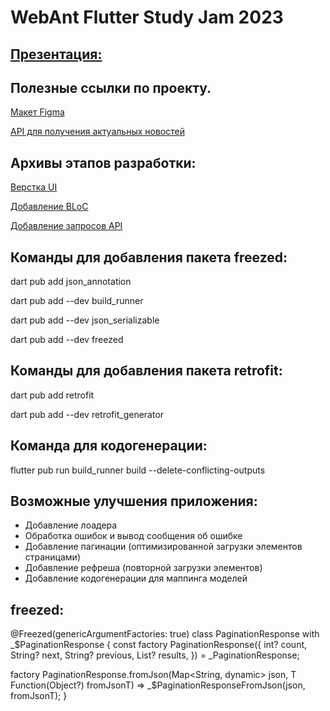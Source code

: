 # WebAnt Flutter Study Jam 2023


[Презентация:](https://docs.google.com/presentation/d/1pRjsMNIY5qttQOuJUOs-alQWbs8q8gihYz_FvwS2YZk/edit?usp=sharing)
---

Полезные ссылки по проекту.
---


[Макет Figma](https://www.figma.com/file/4EiIlmS0PdOUSq5Wm2KLD0/News-App?type=design&node-id=1023%3A6915&mode=design&t=IFxOOnJJEZPPNcp1-1)

[API для получения актуальных новостей](https://api.spaceflightnewsapi.net/v4/docs/#/articles/articles_list)

Архивы этапов разработки:
---
[Верстка UI](https://drive.google.com/drive/folders/1uASYbQYD7qloy27v3Loe8mBNa5z4liYZ?usp=sharing)

[Добавление BLoC](https://drive.google.com/drive/folders/1A9PBBhVFkSXBesjVbcH4Hfu1YCQ2zX7m?usp=sharing)

[Добавление запросов API](https://drive.google.com/drive/folders/1N7t_ruMm9j1NVmOsesIGSwFPm0b3q_gZ?usp=sharing)

Команды для добавления пакета freezed:
---

dart pub add json_annotation


dart pub add --dev build_runner


dart pub add --dev json_serializable


dart pub add --dev freezed


Команды для добавления пакета retrofit:
---

dart pub add retrofit 


dart pub add --dev retrofit_generator




Команда для кодогенерации:
---
flutter pub run build_runner build --delete-conflicting-outputs

Возможные улучшения приложения:
---
+ Добавление лоадера
+ Обработка ошибок и вывод сообщения об ошибке
+ Добавление пагинации (оптимизированной загрузки элементов страницами)
+ Добавление рефреша (повторной загрузки элементов)
+ Добавление кодогенерации для маппинга моделей

freezed:
---
@Freezed(genericArgumentFactories: true)
class PaginationResponse<T> with _$PaginationResponse<T> {
  const factory PaginationResponse({
    int? count,
    String? next,
    String? previous,
    List<T>? results,
  }) = _PaginationResponse;

  factory PaginationResponse.fromJson(Map<String, dynamic> json, T Function(Object?) fromJsonT) =>
      _$PaginationResponseFromJson(json, fromJsonT);
}

